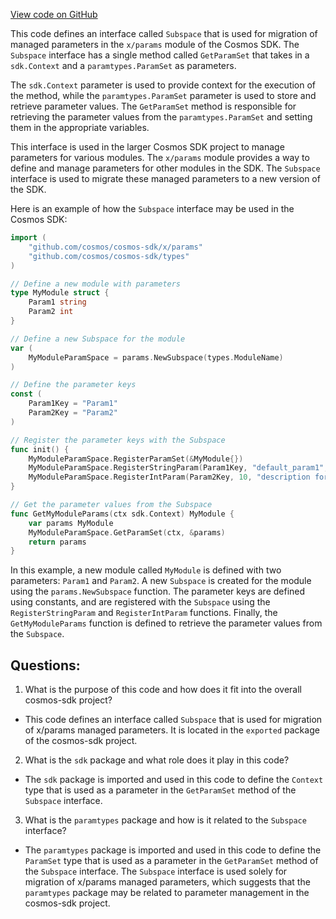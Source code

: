 [View code on GitHub](https://github.com/cosmos/cosmos-sdk/blob/main/x/staking/exported/exported.go)

This code defines an interface called `Subspace` that is used for migration of managed parameters in the `x/params` module of the Cosmos SDK. The `Subspace` interface has a single method called `GetParamSet` that takes in a `sdk.Context` and a `paramtypes.ParamSet` as parameters. 

The `sdk.Context` parameter is used to provide context for the execution of the method, while the `paramtypes.ParamSet` parameter is used to store and retrieve parameter values. The `GetParamSet` method is responsible for retrieving the parameter values from the `paramtypes.ParamSet` and setting them in the appropriate variables.

This interface is used in the larger Cosmos SDK project to manage parameters for various modules. The `x/params` module provides a way to define and manage parameters for other modules in the SDK. The `Subspace` interface is used to migrate these managed parameters to a new version of the SDK.

Here is an example of how the `Subspace` interface may be used in the Cosmos SDK:

```go
import (
    "github.com/cosmos/cosmos-sdk/x/params"
    "github.com/cosmos/cosmos-sdk/types"
)

// Define a new module with parameters
type MyModule struct {
    Param1 string
    Param2 int
}

// Define a new Subspace for the module
var (
    MyModuleParamSpace = params.NewSubspace(types.ModuleName)
)

// Define the parameter keys
const (
    Param1Key = "Param1"
    Param2Key = "Param2"
)

// Register the parameter keys with the Subspace
func init() {
    MyModuleParamSpace.RegisterParamSet(&MyModule{})
    MyModuleParamSpace.RegisterStringParam(Param1Key, "default_param1", "description for param1")
    MyModuleParamSpace.RegisterIntParam(Param2Key, 10, "description for param2")
}

// Get the parameter values from the Subspace
func GetMyModuleParams(ctx sdk.Context) MyModule {
    var params MyModule
    MyModuleParamSpace.GetParamSet(ctx, &params)
    return params
}
```

In this example, a new module called `MyModule` is defined with two parameters: `Param1` and `Param2`. A new `Subspace` is created for the module using the `params.NewSubspace` function. The parameter keys are defined using constants, and are registered with the `Subspace` using the `RegisterStringParam` and `RegisterIntParam` functions. Finally, the `GetMyModuleParams` function is defined to retrieve the parameter values from the `Subspace`.
## Questions: 
 1. What is the purpose of this code and how does it fit into the overall cosmos-sdk project?
- This code defines an interface called `Subspace` that is used for migration of x/params managed parameters. It is located in the `exported` package of the cosmos-sdk project.

2. What is the `sdk` package and what role does it play in this code?
- The `sdk` package is imported and used in this code to define the `Context` type that is used as a parameter in the `GetParamSet` method of the `Subspace` interface.

3. What is the `paramtypes` package and how is it related to the `Subspace` interface?
- The `paramtypes` package is imported and used in this code to define the `ParamSet` type that is used as a parameter in the `GetParamSet` method of the `Subspace` interface. The `Subspace` interface is used solely for migration of x/params managed parameters, which suggests that the `paramtypes` package may be related to parameter management in the cosmos-sdk project.